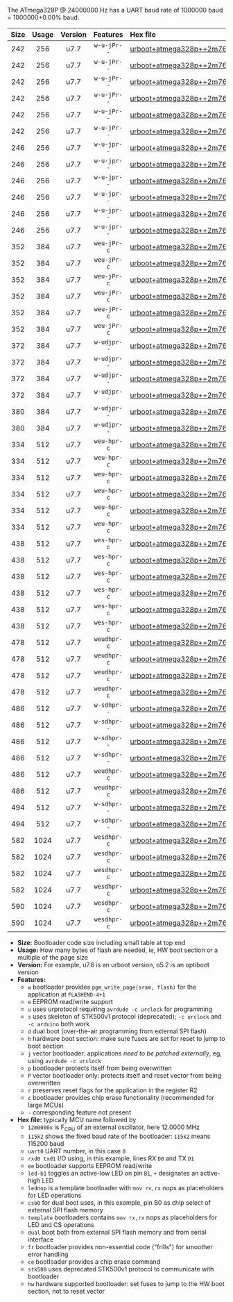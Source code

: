 The ATmega328P @ 24000000 Hz has a UART baud rate of 1000000 baud = 1000000+0.00% baud.

|Size|Usage|Version|Features|Hex file|
|:-:|:-:|:-:|:-:|:--|
|242|256|u7.7|`w-u-jPr--`|[urboot+atmega328p++2m7648x++115k2_uart0_rxd0_txd1_led+b1.hex](https://raw.githubusercontent.com/stefanrueger/urboot.hex/main/mcus/atmega328p/external_oscillator/fcpu++2m7648_Hz/br++115k2_bps/urboot+atmega328p++2m7648x++115k2_uart0_rxd0_txd1_led+b1.hex)|
|242|256|u7.7|`w-u-jPr--`|[urboot+atmega328p++2m7648x++115k2_uart0_rxd0_txd1_led+b5.hex](https://raw.githubusercontent.com/stefanrueger/urboot.hex/main/mcus/atmega328p/external_oscillator/fcpu++2m7648_Hz/br++115k2_bps/urboot+atmega328p++2m7648x++115k2_uart0_rxd0_txd1_led+b5.hex)|
|242|256|u7.7|`w-u-jPr--`|[urboot+atmega328p++2m7648x++115k2_uart0_rxd0_txd1_led+d5.hex](https://raw.githubusercontent.com/stefanrueger/urboot.hex/main/mcus/atmega328p/external_oscillator/fcpu++2m7648_Hz/br++115k2_bps/urboot+atmega328p++2m7648x++115k2_uart0_rxd0_txd1_led+d5.hex)|
|242|256|u7.7|`w-u-jPr--`|[urboot+atmega328p++2m7648x++115k2_uart0_rxd0_txd1_led-b1.hex](https://raw.githubusercontent.com/stefanrueger/urboot.hex/main/mcus/atmega328p/external_oscillator/fcpu++2m7648_Hz/br++115k2_bps/urboot+atmega328p++2m7648x++115k2_uart0_rxd0_txd1_led-b1.hex)|
|242|256|u7.7|`w-u-jPr--`|[urboot+atmega328p++2m7648x++115k2_uart0_rxd0_txd1_led-d5.hex](https://raw.githubusercontent.com/stefanrueger/urboot.hex/main/mcus/atmega328p/external_oscillator/fcpu++2m7648_Hz/br++115k2_bps/urboot+atmega328p++2m7648x++115k2_uart0_rxd0_txd1_led-d5.hex)|
|242|256|u7.7|`w-u-jPr--`|[urboot+atmega328p++2m7648x++115k2_uart0_rxd0_txd1_lednop.hex](https://raw.githubusercontent.com/stefanrueger/urboot.hex/main/mcus/atmega328p/external_oscillator/fcpu++2m7648_Hz/br++115k2_bps/urboot+atmega328p++2m7648x++115k2_uart0_rxd0_txd1_lednop.hex)|
|246|256|u7.7|`w-u-jpr--`|[urboot+atmega328p++2m7648x++115k2_uart0_rxd0_txd1_led+b1_fr.hex](https://raw.githubusercontent.com/stefanrueger/urboot.hex/main/mcus/atmega328p/external_oscillator/fcpu++2m7648_Hz/br++115k2_bps/urboot+atmega328p++2m7648x++115k2_uart0_rxd0_txd1_led+b1_fr.hex)|
|246|256|u7.7|`w-u-jpr--`|[urboot+atmega328p++2m7648x++115k2_uart0_rxd0_txd1_led+b5_fr.hex](https://raw.githubusercontent.com/stefanrueger/urboot.hex/main/mcus/atmega328p/external_oscillator/fcpu++2m7648_Hz/br++115k2_bps/urboot+atmega328p++2m7648x++115k2_uart0_rxd0_txd1_led+b5_fr.hex)|
|246|256|u7.7|`w-u-jpr--`|[urboot+atmega328p++2m7648x++115k2_uart0_rxd0_txd1_led+d5_fr.hex](https://raw.githubusercontent.com/stefanrueger/urboot.hex/main/mcus/atmega328p/external_oscillator/fcpu++2m7648_Hz/br++115k2_bps/urboot+atmega328p++2m7648x++115k2_uart0_rxd0_txd1_led+d5_fr.hex)|
|246|256|u7.7|`w-u-jpr--`|[urboot+atmega328p++2m7648x++115k2_uart0_rxd0_txd1_led-b1_fr.hex](https://raw.githubusercontent.com/stefanrueger/urboot.hex/main/mcus/atmega328p/external_oscillator/fcpu++2m7648_Hz/br++115k2_bps/urboot+atmega328p++2m7648x++115k2_uart0_rxd0_txd1_led-b1_fr.hex)|
|246|256|u7.7|`w-u-jpr--`|[urboot+atmega328p++2m7648x++115k2_uart0_rxd0_txd1_led-d5_fr.hex](https://raw.githubusercontent.com/stefanrueger/urboot.hex/main/mcus/atmega328p/external_oscillator/fcpu++2m7648_Hz/br++115k2_bps/urboot+atmega328p++2m7648x++115k2_uart0_rxd0_txd1_led-d5_fr.hex)|
|246|256|u7.7|`w-u-jpr--`|[urboot+atmega328p++2m7648x++115k2_uart0_rxd0_txd1_lednop_fr.hex](https://raw.githubusercontent.com/stefanrueger/urboot.hex/main/mcus/atmega328p/external_oscillator/fcpu++2m7648_Hz/br++115k2_bps/urboot+atmega328p++2m7648x++115k2_uart0_rxd0_txd1_lednop_fr.hex)|
|352|384|u7.7|`weu-jPr-c`|[urboot+atmega328p++2m7648x++115k2_uart0_rxd0_txd1_ee_led+b1_fr_ce.hex](https://raw.githubusercontent.com/stefanrueger/urboot.hex/main/mcus/atmega328p/external_oscillator/fcpu++2m7648_Hz/br++115k2_bps/urboot+atmega328p++2m7648x++115k2_uart0_rxd0_txd1_ee_led+b1_fr_ce.hex)|
|352|384|u7.7|`weu-jPr-c`|[urboot+atmega328p++2m7648x++115k2_uart0_rxd0_txd1_ee_led+b5_fr_ce.hex](https://raw.githubusercontent.com/stefanrueger/urboot.hex/main/mcus/atmega328p/external_oscillator/fcpu++2m7648_Hz/br++115k2_bps/urboot+atmega328p++2m7648x++115k2_uart0_rxd0_txd1_ee_led+b5_fr_ce.hex)|
|352|384|u7.7|`weu-jPr-c`|[urboot+atmega328p++2m7648x++115k2_uart0_rxd0_txd1_ee_led+d5_fr_ce.hex](https://raw.githubusercontent.com/stefanrueger/urboot.hex/main/mcus/atmega328p/external_oscillator/fcpu++2m7648_Hz/br++115k2_bps/urboot+atmega328p++2m7648x++115k2_uart0_rxd0_txd1_ee_led+d5_fr_ce.hex)|
|352|384|u7.7|`weu-jPr-c`|[urboot+atmega328p++2m7648x++115k2_uart0_rxd0_txd1_ee_led-b1_fr_ce.hex](https://raw.githubusercontent.com/stefanrueger/urboot.hex/main/mcus/atmega328p/external_oscillator/fcpu++2m7648_Hz/br++115k2_bps/urboot+atmega328p++2m7648x++115k2_uart0_rxd0_txd1_ee_led-b1_fr_ce.hex)|
|352|384|u7.7|`weu-jPr-c`|[urboot+atmega328p++2m7648x++115k2_uart0_rxd0_txd1_ee_led-d5_fr_ce.hex](https://raw.githubusercontent.com/stefanrueger/urboot.hex/main/mcus/atmega328p/external_oscillator/fcpu++2m7648_Hz/br++115k2_bps/urboot+atmega328p++2m7648x++115k2_uart0_rxd0_txd1_ee_led-d5_fr_ce.hex)|
|352|384|u7.7|`weu-jPr-c`|[urboot+atmega328p++2m7648x++115k2_uart0_rxd0_txd1_ee_lednop_fr_ce.hex](https://raw.githubusercontent.com/stefanrueger/urboot.hex/main/mcus/atmega328p/external_oscillator/fcpu++2m7648_Hz/br++115k2_bps/urboot+atmega328p++2m7648x++115k2_uart0_rxd0_txd1_ee_lednop_fr_ce.hex)|
|372|384|u7.7|`w-udjpr--`|[urboot+atmega328p++2m7648x++115k2_uart0_rxd0_txd1_led+b1_csb0_dual.hex](https://raw.githubusercontent.com/stefanrueger/urboot.hex/main/mcus/atmega328p/external_oscillator/fcpu++2m7648_Hz/br++115k2_bps/urboot+atmega328p++2m7648x++115k2_uart0_rxd0_txd1_led+b1_csb0_dual.hex)|
|372|384|u7.7|`w-udjpr--`|[urboot+atmega328p++2m7648x++115k2_uart0_rxd0_txd1_led+d5_csb0_dual.hex](https://raw.githubusercontent.com/stefanrueger/urboot.hex/main/mcus/atmega328p/external_oscillator/fcpu++2m7648_Hz/br++115k2_bps/urboot+atmega328p++2m7648x++115k2_uart0_rxd0_txd1_led+d5_csb0_dual.hex)|
|372|384|u7.7|`w-udjpr--`|[urboot+atmega328p++2m7648x++115k2_uart0_rxd0_txd1_led-b1_csb0_dual.hex](https://raw.githubusercontent.com/stefanrueger/urboot.hex/main/mcus/atmega328p/external_oscillator/fcpu++2m7648_Hz/br++115k2_bps/urboot+atmega328p++2m7648x++115k2_uart0_rxd0_txd1_led-b1_csb0_dual.hex)|
|372|384|u7.7|`w-udjpr--`|[urboot+atmega328p++2m7648x++115k2_uart0_rxd0_txd1_led-d5_csb0_dual.hex](https://raw.githubusercontent.com/stefanrueger/urboot.hex/main/mcus/atmega328p/external_oscillator/fcpu++2m7648_Hz/br++115k2_bps/urboot+atmega328p++2m7648x++115k2_uart0_rxd0_txd1_led-d5_csb0_dual.hex)|
|380|384|u7.7|`w-udjpr--`|[urboot+atmega328p++2m7648x++115k2_uart0_rxd0_txd1_led+b1_csd5_dual.hex](https://raw.githubusercontent.com/stefanrueger/urboot.hex/main/mcus/atmega328p/external_oscillator/fcpu++2m7648_Hz/br++115k2_bps/urboot+atmega328p++2m7648x++115k2_uart0_rxd0_txd1_led+b1_csd5_dual.hex)|
|380|384|u7.7|`w-udjpr--`|[urboot+atmega328p++2m7648x++115k2_uart0_rxd0_txd1_template_dual.hex](https://raw.githubusercontent.com/stefanrueger/urboot.hex/main/mcus/atmega328p/external_oscillator/fcpu++2m7648_Hz/br++115k2_bps/urboot+atmega328p++2m7648x++115k2_uart0_rxd0_txd1_template_dual.hex)|
|334|512|u7.7|`weu-hpr-c`|[urboot+atmega328p++2m7648x++115k2_uart0_rxd0_txd1_ee_led+b1_fr_ce_hw.hex](https://raw.githubusercontent.com/stefanrueger/urboot.hex/main/mcus/atmega328p/external_oscillator/fcpu++2m7648_Hz/br++115k2_bps/urboot+atmega328p++2m7648x++115k2_uart0_rxd0_txd1_ee_led+b1_fr_ce_hw.hex)|
|334|512|u7.7|`weu-hpr-c`|[urboot+atmega328p++2m7648x++115k2_uart0_rxd0_txd1_ee_led+b5_fr_ce_hw.hex](https://raw.githubusercontent.com/stefanrueger/urboot.hex/main/mcus/atmega328p/external_oscillator/fcpu++2m7648_Hz/br++115k2_bps/urboot+atmega328p++2m7648x++115k2_uart0_rxd0_txd1_ee_led+b5_fr_ce_hw.hex)|
|334|512|u7.7|`weu-hpr-c`|[urboot+atmega328p++2m7648x++115k2_uart0_rxd0_txd1_ee_led+d5_fr_ce_hw.hex](https://raw.githubusercontent.com/stefanrueger/urboot.hex/main/mcus/atmega328p/external_oscillator/fcpu++2m7648_Hz/br++115k2_bps/urboot+atmega328p++2m7648x++115k2_uart0_rxd0_txd1_ee_led+d5_fr_ce_hw.hex)|
|334|512|u7.7|`weu-hpr-c`|[urboot+atmega328p++2m7648x++115k2_uart0_rxd0_txd1_ee_led-b1_fr_ce_hw.hex](https://raw.githubusercontent.com/stefanrueger/urboot.hex/main/mcus/atmega328p/external_oscillator/fcpu++2m7648_Hz/br++115k2_bps/urboot+atmega328p++2m7648x++115k2_uart0_rxd0_txd1_ee_led-b1_fr_ce_hw.hex)|
|334|512|u7.7|`weu-hpr-c`|[urboot+atmega328p++2m7648x++115k2_uart0_rxd0_txd1_ee_led-d5_fr_ce_hw.hex](https://raw.githubusercontent.com/stefanrueger/urboot.hex/main/mcus/atmega328p/external_oscillator/fcpu++2m7648_Hz/br++115k2_bps/urboot+atmega328p++2m7648x++115k2_uart0_rxd0_txd1_ee_led-d5_fr_ce_hw.hex)|
|334|512|u7.7|`weu-hpr-c`|[urboot+atmega328p++2m7648x++115k2_uart0_rxd0_txd1_ee_lednop_fr_ce_hw.hex](https://raw.githubusercontent.com/stefanrueger/urboot.hex/main/mcus/atmega328p/external_oscillator/fcpu++2m7648_Hz/br++115k2_bps/urboot+atmega328p++2m7648x++115k2_uart0_rxd0_txd1_ee_lednop_fr_ce_hw.hex)|
|438|512|u7.7|`wes-hpr-c`|[urboot+atmega328p++2m7648x++115k2_uart0_rxd0_txd1_ee_led+b1_fr_ce_stk500_hw.hex](https://raw.githubusercontent.com/stefanrueger/urboot.hex/main/mcus/atmega328p/external_oscillator/fcpu++2m7648_Hz/br++115k2_bps/urboot+atmega328p++2m7648x++115k2_uart0_rxd0_txd1_ee_led+b1_fr_ce_stk500_hw.hex)|
|438|512|u7.7|`wes-hpr-c`|[urboot+atmega328p++2m7648x++115k2_uart0_rxd0_txd1_ee_led+b5_fr_ce_stk500_hw.hex](https://raw.githubusercontent.com/stefanrueger/urboot.hex/main/mcus/atmega328p/external_oscillator/fcpu++2m7648_Hz/br++115k2_bps/urboot+atmega328p++2m7648x++115k2_uart0_rxd0_txd1_ee_led+b5_fr_ce_stk500_hw.hex)|
|438|512|u7.7|`wes-hpr-c`|[urboot+atmega328p++2m7648x++115k2_uart0_rxd0_txd1_ee_led+d5_fr_ce_stk500_hw.hex](https://raw.githubusercontent.com/stefanrueger/urboot.hex/main/mcus/atmega328p/external_oscillator/fcpu++2m7648_Hz/br++115k2_bps/urboot+atmega328p++2m7648x++115k2_uart0_rxd0_txd1_ee_led+d5_fr_ce_stk500_hw.hex)|
|438|512|u7.7|`wes-hpr-c`|[urboot+atmega328p++2m7648x++115k2_uart0_rxd0_txd1_ee_led-b1_fr_ce_stk500_hw.hex](https://raw.githubusercontent.com/stefanrueger/urboot.hex/main/mcus/atmega328p/external_oscillator/fcpu++2m7648_Hz/br++115k2_bps/urboot+atmega328p++2m7648x++115k2_uart0_rxd0_txd1_ee_led-b1_fr_ce_stk500_hw.hex)|
|438|512|u7.7|`wes-hpr-c`|[urboot+atmega328p++2m7648x++115k2_uart0_rxd0_txd1_ee_led-d5_fr_ce_stk500_hw.hex](https://raw.githubusercontent.com/stefanrueger/urboot.hex/main/mcus/atmega328p/external_oscillator/fcpu++2m7648_Hz/br++115k2_bps/urboot+atmega328p++2m7648x++115k2_uart0_rxd0_txd1_ee_led-d5_fr_ce_stk500_hw.hex)|
|438|512|u7.7|`wes-hpr-c`|[urboot+atmega328p++2m7648x++115k2_uart0_rxd0_txd1_ee_lednop_fr_ce_stk500_hw.hex](https://raw.githubusercontent.com/stefanrueger/urboot.hex/main/mcus/atmega328p/external_oscillator/fcpu++2m7648_Hz/br++115k2_bps/urboot+atmega328p++2m7648x++115k2_uart0_rxd0_txd1_ee_lednop_fr_ce_stk500_hw.hex)|
|478|512|u7.7|`weudhpr-c`|[urboot+atmega328p++2m7648x++115k2_uart0_rxd0_txd1_ee_led+b1_csb0_dual_fr_ce_hw.hex](https://raw.githubusercontent.com/stefanrueger/urboot.hex/main/mcus/atmega328p/external_oscillator/fcpu++2m7648_Hz/br++115k2_bps/urboot+atmega328p++2m7648x++115k2_uart0_rxd0_txd1_ee_led+b1_csb0_dual_fr_ce_hw.hex)|
|478|512|u7.7|`weudhpr-c`|[urboot+atmega328p++2m7648x++115k2_uart0_rxd0_txd1_ee_led+d5_csb0_dual_fr_ce_hw.hex](https://raw.githubusercontent.com/stefanrueger/urboot.hex/main/mcus/atmega328p/external_oscillator/fcpu++2m7648_Hz/br++115k2_bps/urboot+atmega328p++2m7648x++115k2_uart0_rxd0_txd1_ee_led+d5_csb0_dual_fr_ce_hw.hex)|
|478|512|u7.7|`weudhpr-c`|[urboot+atmega328p++2m7648x++115k2_uart0_rxd0_txd1_ee_led-b1_csb0_dual_fr_ce_hw.hex](https://raw.githubusercontent.com/stefanrueger/urboot.hex/main/mcus/atmega328p/external_oscillator/fcpu++2m7648_Hz/br++115k2_bps/urboot+atmega328p++2m7648x++115k2_uart0_rxd0_txd1_ee_led-b1_csb0_dual_fr_ce_hw.hex)|
|478|512|u7.7|`weudhpr-c`|[urboot+atmega328p++2m7648x++115k2_uart0_rxd0_txd1_ee_led-d5_csb0_dual_fr_ce_hw.hex](https://raw.githubusercontent.com/stefanrueger/urboot.hex/main/mcus/atmega328p/external_oscillator/fcpu++2m7648_Hz/br++115k2_bps/urboot+atmega328p++2m7648x++115k2_uart0_rxd0_txd1_ee_led-d5_csb0_dual_fr_ce_hw.hex)|
|486|512|u7.7|`w-sdhpr--`|[urboot+atmega328p++2m7648x++115k2_uart0_rxd0_txd1_led+b1_csb0_dual_fr_stk500_hw.hex](https://raw.githubusercontent.com/stefanrueger/urboot.hex/main/mcus/atmega328p/external_oscillator/fcpu++2m7648_Hz/br++115k2_bps/urboot+atmega328p++2m7648x++115k2_uart0_rxd0_txd1_led+b1_csb0_dual_fr_stk500_hw.hex)|
|486|512|u7.7|`w-sdhpr--`|[urboot+atmega328p++2m7648x++115k2_uart0_rxd0_txd1_led+d5_csb0_dual_fr_stk500_hw.hex](https://raw.githubusercontent.com/stefanrueger/urboot.hex/main/mcus/atmega328p/external_oscillator/fcpu++2m7648_Hz/br++115k2_bps/urboot+atmega328p++2m7648x++115k2_uart0_rxd0_txd1_led+d5_csb0_dual_fr_stk500_hw.hex)|
|486|512|u7.7|`w-sdhpr--`|[urboot+atmega328p++2m7648x++115k2_uart0_rxd0_txd1_led-b1_csb0_dual_fr_stk500_hw.hex](https://raw.githubusercontent.com/stefanrueger/urboot.hex/main/mcus/atmega328p/external_oscillator/fcpu++2m7648_Hz/br++115k2_bps/urboot+atmega328p++2m7648x++115k2_uart0_rxd0_txd1_led-b1_csb0_dual_fr_stk500_hw.hex)|
|486|512|u7.7|`w-sdhpr--`|[urboot+atmega328p++2m7648x++115k2_uart0_rxd0_txd1_led-d5_csb0_dual_fr_stk500_hw.hex](https://raw.githubusercontent.com/stefanrueger/urboot.hex/main/mcus/atmega328p/external_oscillator/fcpu++2m7648_Hz/br++115k2_bps/urboot+atmega328p++2m7648x++115k2_uart0_rxd0_txd1_led-d5_csb0_dual_fr_stk500_hw.hex)|
|486|512|u7.7|`weudhpr-c`|[urboot+atmega328p++2m7648x++115k2_uart0_rxd0_txd1_ee_led+b1_csd5_dual_fr_ce_hw.hex](https://raw.githubusercontent.com/stefanrueger/urboot.hex/main/mcus/atmega328p/external_oscillator/fcpu++2m7648_Hz/br++115k2_bps/urboot+atmega328p++2m7648x++115k2_uart0_rxd0_txd1_ee_led+b1_csd5_dual_fr_ce_hw.hex)|
|486|512|u7.7|`weudhpr-c`|[urboot+atmega328p++2m7648x++115k2_uart0_rxd0_txd1_ee_template_dual_fr_ce_hw.hex](https://raw.githubusercontent.com/stefanrueger/urboot.hex/main/mcus/atmega328p/external_oscillator/fcpu++2m7648_Hz/br++115k2_bps/urboot+atmega328p++2m7648x++115k2_uart0_rxd0_txd1_ee_template_dual_fr_ce_hw.hex)|
|494|512|u7.7|`w-sdhpr--`|[urboot+atmega328p++2m7648x++115k2_uart0_rxd0_txd1_led+b1_csd5_dual_fr_stk500_hw.hex](https://raw.githubusercontent.com/stefanrueger/urboot.hex/main/mcus/atmega328p/external_oscillator/fcpu++2m7648_Hz/br++115k2_bps/urboot+atmega328p++2m7648x++115k2_uart0_rxd0_txd1_led+b1_csd5_dual_fr_stk500_hw.hex)|
|494|512|u7.7|`w-sdhpr--`|[urboot+atmega328p++2m7648x++115k2_uart0_rxd0_txd1_template_dual_fr_stk500_hw.hex](https://raw.githubusercontent.com/stefanrueger/urboot.hex/main/mcus/atmega328p/external_oscillator/fcpu++2m7648_Hz/br++115k2_bps/urboot+atmega328p++2m7648x++115k2_uart0_rxd0_txd1_template_dual_fr_stk500_hw.hex)|
|582|1024|u7.7|`wesdhpr-c`|[urboot+atmega328p++2m7648x++115k2_uart0_rxd0_txd1_ee_led+b1_csb0_dual_fr_ce_stk500_hw.hex](https://raw.githubusercontent.com/stefanrueger/urboot.hex/main/mcus/atmega328p/external_oscillator/fcpu++2m7648_Hz/br++115k2_bps/urboot+atmega328p++2m7648x++115k2_uart0_rxd0_txd1_ee_led+b1_csb0_dual_fr_ce_stk500_hw.hex)|
|582|1024|u7.7|`wesdhpr-c`|[urboot+atmega328p++2m7648x++115k2_uart0_rxd0_txd1_ee_led+d5_csb0_dual_fr_ce_stk500_hw.hex](https://raw.githubusercontent.com/stefanrueger/urboot.hex/main/mcus/atmega328p/external_oscillator/fcpu++2m7648_Hz/br++115k2_bps/urboot+atmega328p++2m7648x++115k2_uart0_rxd0_txd1_ee_led+d5_csb0_dual_fr_ce_stk500_hw.hex)|
|582|1024|u7.7|`wesdhpr-c`|[urboot+atmega328p++2m7648x++115k2_uart0_rxd0_txd1_ee_led-b1_csb0_dual_fr_ce_stk500_hw.hex](https://raw.githubusercontent.com/stefanrueger/urboot.hex/main/mcus/atmega328p/external_oscillator/fcpu++2m7648_Hz/br++115k2_bps/urboot+atmega328p++2m7648x++115k2_uart0_rxd0_txd1_ee_led-b1_csb0_dual_fr_ce_stk500_hw.hex)|
|582|1024|u7.7|`wesdhpr-c`|[urboot+atmega328p++2m7648x++115k2_uart0_rxd0_txd1_ee_led-d5_csb0_dual_fr_ce_stk500_hw.hex](https://raw.githubusercontent.com/stefanrueger/urboot.hex/main/mcus/atmega328p/external_oscillator/fcpu++2m7648_Hz/br++115k2_bps/urboot+atmega328p++2m7648x++115k2_uart0_rxd0_txd1_ee_led-d5_csb0_dual_fr_ce_stk500_hw.hex)|
|590|1024|u7.7|`wesdhpr-c`|[urboot+atmega328p++2m7648x++115k2_uart0_rxd0_txd1_ee_led+b1_csd5_dual_fr_ce_stk500_hw.hex](https://raw.githubusercontent.com/stefanrueger/urboot.hex/main/mcus/atmega328p/external_oscillator/fcpu++2m7648_Hz/br++115k2_bps/urboot+atmega328p++2m7648x++115k2_uart0_rxd0_txd1_ee_led+b1_csd5_dual_fr_ce_stk500_hw.hex)|
|590|1024|u7.7|`wesdhpr-c`|[urboot+atmega328p++2m7648x++115k2_uart0_rxd0_txd1_ee_template_dual_fr_ce_stk500_hw.hex](https://raw.githubusercontent.com/stefanrueger/urboot.hex/main/mcus/atmega328p/external_oscillator/fcpu++2m7648_Hz/br++115k2_bps/urboot+atmega328p++2m7648x++115k2_uart0_rxd0_txd1_ee_template_dual_fr_ce_stk500_hw.hex)|

- **Size:** Bootloader code size including small table at top end
- **Usage:** How many bytes of flash are needed, ie, HW boot section or a multiple of the page size
- **Version:** For example, u7.6 is an urboot version, o5.2 is an optiboot version
- **Features:**
  + `w` bootloader provides `pgm_write_page(sram, flash)` for the application at `FLASHEND-4+1`
  + `e` EEPROM read/write support
  + `u` uses urprotocol requiring `avrdude -c urclock` for programming
  + `s` uses skeleton of STK500v1 protocol (deprecated); `-c urclock` and `-c arduino` both work
  + `d` dual boot (over-the-air programming from external SPI flash)
  + `h` hardware boot section: make sure fuses are set for reset to jump to boot section
  + `j` vector bootloader: applications *need to be patched externally*, eg, using `avrdude -c urclock`
  + `p` bootloader protects itself from being overwritten
  + `P` vector bootloader only: protects itself and reset vector from being overwritten
  + `r` preserves reset flags for the application in the register R2
  + `c` bootloader provides chip erase functionality (recommended for large MCUs)
  + `-` corresponding feature not present
- **Hex file:** typically MCU name followed by
  + `12m0000x` is F<sub>CPU</sub> of an external oscillator, here 12.0000 MHz
  + `115k2` shows the fixed baud rate of the bootloader: `115k2` means 115200 baud
  + `uart0` UART number, in this case `0`
  + `rxd0 txd1` I/O using, in this example, lines RX `D0` and TX `D1`
  + `ee` bootloader supports EEPROM read/write
  + `led-b1` toggles an active-low LED on pin `B1`, `+` designates an active-high LED
  + `lednop` is a template bootloader with `mov rx,rx` nops as placeholders for LED operations
  + `csb0` for dual boot uses, in this example, pin B0 as chip select of external SPI flash memory
  + `template` bootloaders contains `mov rx,rx` nops as placeholders for LED and CS operations
  + `dual` boot both from external SPI flash memory and from serial interface
  + `fr` bootloader provides non-essential code ("frills") for smoother error handling
  + `ce` bootloader provides a chip erase command
  + `stk500` uses deprecated STK500v1 protocol to communicate with bootloader
  + `hw` hardware supported bootloader: set fuses to jump to the HW boot section, not to reset vector
